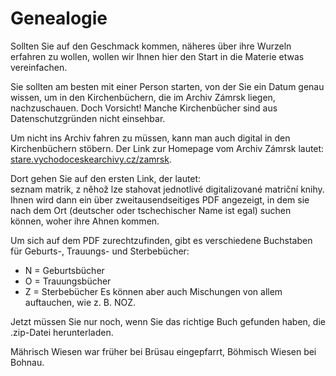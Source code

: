 # Genealogie

Sollten Sie auf den Geschmack kommen, näheres über ihre Wurzeln erfahren zu wollen, wollen wir Ihnen hier den Start in die Materie etwas vereinfachen.

Sie sollten am besten mit einer Person starten, von der Sie ein Datum genau wissen, um in den Kirchenbüchern, die im Archiv Zámrsk liegen, nachzuschauen. Doch Vorsicht! Manche Kirchenbücher sind aus Datenschutzgründen nicht einsehbar.

Um nicht ins Archiv fahren zu müssen, kann man auch digital in den Kirchenbüchern stöbern. Der Link zur Homepage vom Archiv Zámrsk lautet: [stare.vychodoceskearchivy.cz/zamrsk](https://stare.vychodoceskearchivy.cz/zamrsk/). 

Dort gehen Sie auf den ersten Link, der lautet: <br> seznam matrik, z něhož lze stahovat jednotlivé digitalizované matriční knihy. <br> Ihnen wird dann ein über zweitausendseitiges PDF angezeigt, in dem sie nach dem Ort (deutscher oder tschechischer Name ist egal) suchen können, woher ihre Ahnen kommen. 

Um sich auf dem PDF zurechtzufinden, gibt es verschiedene Buchstaben für Geburts-, Trauungs- und Sterbebücher:
- N = Geburtsbücher
- O = Trauungsbücher
- Z = Sterbebücher 
Es können aber auch Mischungen von allem auftauchen, wie z. B. NOZ.

Jetzt müssen Sie nur noch, wenn Sie das richtige Buch gefunden haben, die .zip-Datei herunterladen.

Mährisch Wiesen war früher bei Brüsau eingepfarrt, Böhmisch Wiesen bei Bohnau.